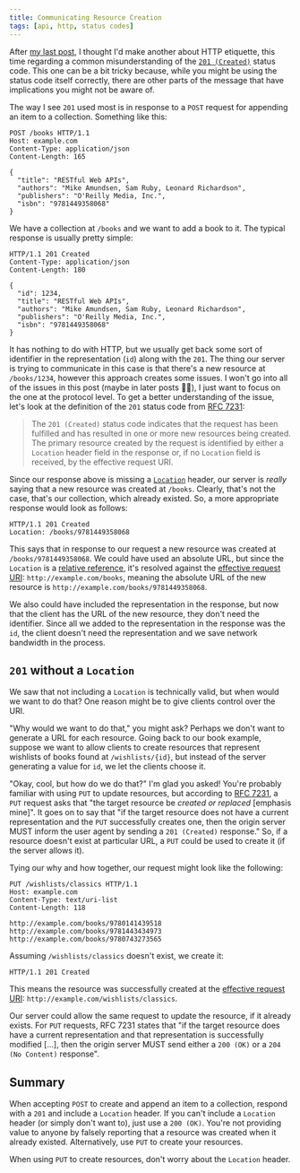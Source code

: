 ```yaml
---
title: Communicating Resource Creation
tags: [api, http, status codes]
---
```


After [my last post][1], I thought I'd make another about HTTP etiquette, this time regarding a common misunderstanding of the [`201 (Created)`][2] status code. This one can be a bit tricky because, while you might be using the status code itself correctly, there are other parts of the message that have implications you might not be aware of.

[1]: ../_posts/2021-06-28-the-empty-search-result-anti-pattern.md
[2]: https://datatracker.ietf.org/doc/html/rfc7231#section-6.3.2

The way I see `201` used most is in response to a `POST` request for appending an item to a collection. Something like this:

```http
POST /books HTTP/1.1
Host: example.com
Content-Type: application/json
Content-Length: 165

{
  "title": "RESTful Web APIs",
  "authors": "Mike Amundsen, Sam Ruby, Leonard Richardson",
  "publishers": "O'Reilly Media, Inc.",
  "isbn": "9781449358068"
}
```

We have a collection at `/books` and we want to add a book to it. The typical response is usually pretty simple:

```http
HTTP/1.1 201 Created
Content-Type: application/json
Content-Length: 180

{
  "id": 1234,
  "title": "RESTful Web APIs",
  "authors": "Mike Amundsen, Sam Ruby, Leonard Richardson",
  "publishers": "O'Reilly Media, Inc.",
  "isbn": "9781449358068"
}
```

It has nothing to do with HTTP, but we usually get back some sort of identifier in the representation (`id`) along with the `201`. The thing our server is trying to communicate in this case is that there's a new resource at `/books/1234`, however this approach creates some issues. I won't go into all of the issues in this post (maybe in later posts 🤞🏻), I just want to focus on the one at the protocol level. To get a better understanding of the issue, let's look at the definition of the `201` status code from [RFC 7231][3]:

[3]: https://datatracker.ietf.org/doc/html/rfc7231

> The `201 (Created)` status code indicates that the request has been fulfilled
> and has resulted in one or more new resources being created. The primary
> resource created by the request is identified by either a `Location` header
> field in the response or, if no `Location` field is received, by the effective
> request URI.

Since our response above is missing a [`Location`][4] header, our server is _really_ saying that a new resource was created at `/books`. Clearly, that's not the case, that's our collection, which already existed. So, a more appropriate response would look as follows:

[4]: https://datatracker.ietf.org/doc/html/rfc7231#section-7.1.2

```http
HTTP/1.1 201 Created
Location: /books/9781449358068
```

This says that in response to our request a new resource was created at `/books/9781449358068`. We could have used an absolute URL, but since the `Location` is a [relative reference][5], it's resolved against the [effective request URI][6]: `http://example.com/books`, meaning the absolute URL of the new resource is `http://example.com/books/9781449358068`.

[5]: https://datatracker.ietf.org/doc/html/rfc3986#section-4.2
[6]: https://datatracker.ietf.org/doc/html/rfc7230#section-5.5

We also could have included the representation in the response, but now that the client has the URL of the new resource, they don't need the identifier. Since all we added to the representation in the response was the `id`, the client doesn't need the representation and we save network bandwidth in the process.

## `201` without a `Location`

We saw that not including a `Location` is technically valid, but when would we want to do that? One reason might be to give clients control over the URI.

"Why would we want to do that," you might ask? Perhaps we don't want to generate a URL for each resource. Going back to our book example, suppose we want to allow clients to create resources that represent wishlists of books found at `/wishlists/{id}`, but instead of the server generating a value for `id`, we let the clients choose it.

"Okay, cool, but how do we do that?" I'm glad you asked! You're probably familiar with using `PUT` to update resources, but according to [RFC 7231][7], a `PUT` request asks that "the target resource be *created or replaced* [emphasis mine]". It goes on to say that "if the target resource does not have a current representation and the `PUT` successfully creates one, then the origin server MUST inform the user agent by sending a `201 (Created)` response." So, if a resource doesn't exist at particular URL, a `PUT` could be used to create it (if the server allows it).

[7]: https://datatracker.ietf.org/doc/html/rfc7231#section-4.3.4

Tying our why and how together, our request might look like the following:

```http
PUT /wishlists/classics HTTP/1.1
Host: example.com
Content-Type: text/uri-list
Content-Length: 118

http://example.com/books/9780141439518
http://example.com/books/9781443434973
http://example.com/books/9780743273565
```

Assuming `/wishlists/classics` doesn't exist, we create it:

```http
HTTP/1.1 201 Created
```

This means the resource was successfully created at the [effective request URI][6]: `http://example.com/wishlists/classics`.

Our server could allow the same request to update the resource, if it already exists. For `PUT` requests, RFC 7231 states that "if the target resource does have a current representation and that representation is successfully modified [...], then the origin server MUST send either a `200 (OK)` or a `204 (No Content)` response".

## Summary

When accepting `POST` to create and append an item to a collection, respond with a `201` and include a `Location` header. If you can't include a `Location` header (or simply don't want to), just use a `200 (OK)`. You're not providing value to anyone by falsely reporting that a resource was created when it already existed. Alternatively, use `PUT` to create your resources.

When using `PUT` to create resources, don't worry about the `Location` header.
